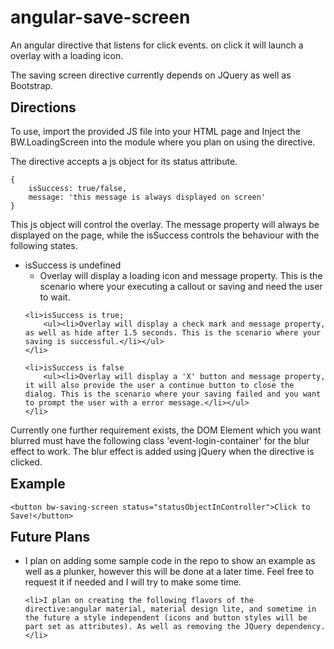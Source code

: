# angular-save-screen
An angular directive that listens for click events. on click it will launch a overlay with a loading icon.

The saving screen directive currently depends on JQuery as well as Bootstrap.

<h2 style="margin-top:10px">Directions</h2>

To use, import the provided JS file into your HTML page and Inject the BW.LoadingScreen into the module where you plan on using the directive.

The directive accepts a js object for its status attribute.
``` 
{
	isSuccess: true/false,
    message: 'this message is always displayed on screen'
}
```

This js object will control the overlay. The message property will always be displayed on the page, while the isSuccess controls the behaviour with the following states.

<ul>
	<li>isSuccess is undefined
		<ul><li>Overlay will display a loading icon and message property. This is the scenario where your executing a callout or saving and need the user to wait.</ul></li>
	</li>

	<li>isSuccess is true;
		<ul><li>Overlay will display a check mark and message property, as well as hide after 1.5 seconds. This is the scenario where your saving is successful.</li></ul>
	</li>

	<li>isSuccess is false
		<ul><li>Overlay will display a 'X' button and message property, it will also provide the user a continue button to close the dialog. This is the scenario where your saving failed and you want to prompt the user with a error message.</li></ul>
	</li>
</ul>

Currently one further requirement exists, the DOM Element which you want blurred must have the following class 'event-login-container' for the blur effect to work. The blur effect is added using jQuery when the directive is clicked.

<h2 style="margin-top:10px">Example</h2>

    <button bw-saving-screen status="statusObjectInController">Click to Save!</button>

<h2 style="margin-top:10px">Future Plans</h2>
<ul>
	<li>I plan on adding some sample code in the repo to show an example as well as a plunker, however this will be done at a later time. Feel free to request it if needed and I will try to make some time.</li>

	<li>I plan on creating the following flavors of the directive:angular material, material design lite, and sometime in the future a style independent (icons and button styles will be part set as attributes). As well as removing the JQuery dependency.</li>
</ul>